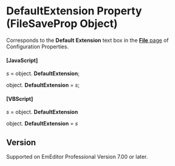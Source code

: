# DefaultExtension Property (FileSaveProp Object)

Corresponds to the **Default**
**Extension** text box in the [**File** page](../../dlg/properties/file/index) of Configuration Properties.

#### \[JavaScript\]

_s_ = object. **DefaultExtension**;

object. **DefaultExtension** = _s_;

#### \[VBScript\]

_s_ = object. **DefaultExtension**

object. **DefaultExtension** = _s_

## Version

Supported on EmEditor Professional Version 7.00 or later.